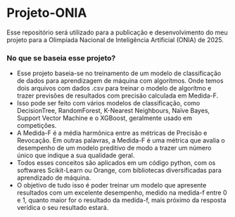 # Projeto-ONIA
Esse repositório será utilizado para a publicação e desenvolvimento do meu projeto para a Olimpíada Nacional de Inteligência Artificial (ONIA) de 2025.

### No que se baseia esse projeto?

- Esse projeto baseia-se no treinamento de um modelo de classificação de dados para aprendizagem de máquina com algorítmos. Onde temos dois arquivos com dados .csv para treinar o modelo de algorítmo e trazer previsões de resultados com precisão calculada em Medida-F.
- Isso pode ser feito com vários modelos de classificação, como DecisionTree, RandomForest, K-Nearest Neighbours, Naïve Bayes, Support Vector Machine e o XGBoost, geralmente usado em competições.
- A Medida-F é a média harmônica entre as métricas de Precisão e Revocação. Em outras palavras, a Medida-F é uma métrica que avalia o desempenho de um modelo preditivo de modo a trazer um número único que indique a sua qualidade geral.
- Todos esses conceitos são aplicados em um código python, com os softwares Scikit-Learn ou Orange, com bibliotecas diversificadas para aprendizado de máquina.
- O objetivo de tudo isso é poder treinar um modelo que apresente resultados com um excelente desempenho, medido na medida-f entre 0 e 1, quanto maior for o resultado da medida-f, mais próximo da resposta verídica o seu resultado estará.
